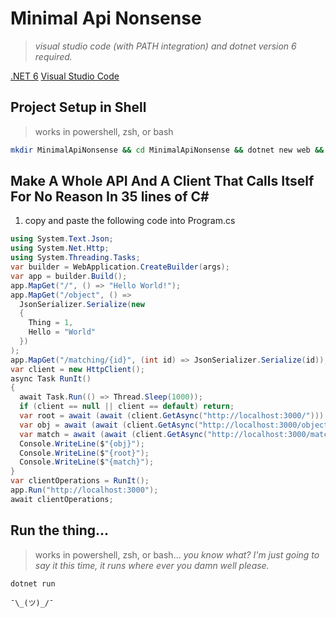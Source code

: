 # Minimal Api Nonsense

> *visual studio code (with PATH integration) and dotnet version 6 required.*

[.NET 6](https://dotnet.microsoft.com/download/dotnet/6.0)
[Visual Studio Code](https://code.visualstudio.com/download)

## Project Setup in Shell

> works in powershell, zsh, or bash
```bash
mkdir MinimalApiNonsense && cd MinimalApiNonsense && dotnet new web && code .
```


## Make A Whole API And A Client That Calls Itself For No Reason In 35 lines of C#

1. copy and paste the following code into Program.cs

```csharp
using System.Text.Json;
using System.Net.Http;
using System.Threading.Tasks;
var builder = WebApplication.CreateBuilder(args);
var app = builder.Build();
app.MapGet("/", () => "Hello World!");
app.MapGet("/object", () =>
  JsonSerializer.Serialize(new
  {
    Thing = 1,
    Hello = "World"
  })
);
app.MapGet("/matching/{id}", (int id) => JsonSerializer.Serialize(id));
var client = new HttpClient();
async Task RunIt()
{
  await Task.Run(() => Thread.Sleep(1000));
  if (client == null || client == default) return;
  var root = await (await (client.GetAsync("http://localhost:3000/"))).Content.ReadAsStringAsync();
  var obj = await (await (client.GetAsync("http://localhost:3000/object"))).Content.ReadAsStringAsync();
  var match = await (await (client.GetAsync("http://localhost:3000/matching/21"))).Content.ReadAsStringAsync();
  Console.WriteLine($"{obj}");
  Console.WriteLine($"{root}");
  Console.WriteLine($"{match}");
}
var clientOperations = RunIt();
app.Run("http://localhost:3000");
await clientOperations;
```


## Run the thing...

> works in powershell, zsh, or bash... *you know what? I'm just going to say it this time, it runs where ever you damn well please.*
```
dotnet run
```

`¯\_(ツ)_/¯`
